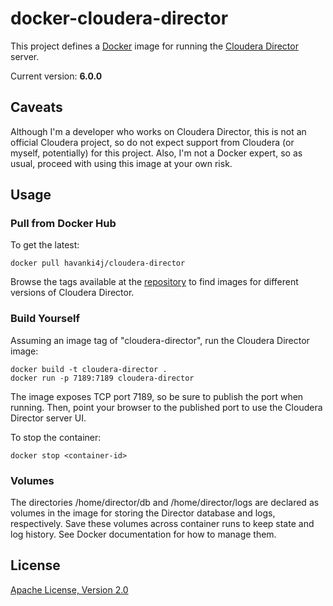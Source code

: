 # docker-cloudera-director

This project defines a [Docker](https://www.docker.com/) image for running the [Cloudera Director](https://www.cloudera.com/products/product-components/cloudera-director.html) server.

Current version: **6.0.0**

## Caveats

Although I'm a developer who works on Cloudera Director, this is not an official Cloudera project, so do not expect support from Cloudera (or myself, potentially) for this project. Also, I'm not a Docker expert, so as usual, proceed with using this image at your own risk.

## Usage

### Pull from Docker Hub

To get the latest:

```
docker pull havanki4j/cloudera-director
```

Browse the tags available at the [repository](https://hub.docker.com/r/havanki4j/cloudera-director/) to find images for different versions of Cloudera Director.

### Build Yourself

Assuming an image tag of "cloudera-director", run the Cloudera Director image:

```
docker build -t cloudera-director .
docker run -p 7189:7189 cloudera-director
```

The image exposes TCP port 7189, so be sure to publish the port when running. Then, point your browser to the published port to use the Cloudera Director server UI.

To stop the container:

```
docker stop <container-id>
```

### Volumes

The directories /home/director/db and /home/director/logs are declared as volumes in the image for storing the Director database and logs, respectively. Save these volumes across container runs to keep state and log history. See Docker documentation for how to manage them.

## License

[Apache License, Version 2.0](http://www.apache.org/licenses/LICENSE-2.0)
